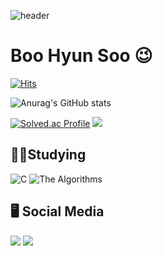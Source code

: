 ![header](https://capsule-render.vercel.app/api?type=wave&color=auto&height=300&section=header&text=Boo%20Hyun%20Soo&fontSize=90)

# Boo Hyun Soo 😉
[![Hits](https://hits.seeyoufarm.com/api/count/incr/badge.svg?url=https%3A%2F%2Fgithub.com%2FHyunSu1768&count_bg=%23E3D7E5&title_bg=%23ADA8D9&icon=&icon_color=%23E7E7E7&title=hits&edge_flat=false)](https://hits.seeyoufarm.com)

![Anurag's GitHub stats](https://github-readme-stats.vercel.app/api?username=HyunSu1768&show_icons=true&theme=radical)

[![Solved.ac Profile](http://mazassumnida.wtf/api/v2/generate_badge?boj=azxcv1768)](https://solved.ac/azxcv1768/)
 <img src="http://mazandi.herokuapp.com/api?handle=azxcv1768&theme=warm"/>
 
 ## 🧑‍💻Studying
![C](https://img.shields.io/badge/C-007396.svg?&style=for-the-badge&logo=C&logoColor=white)
![The Algorithms](https://img.shields.io/badge/The%20Algorithms-00BCB4.svg?&style=for-the-badge&logo=The%20Algorithms&logoColor=white)

## 🖥 Social Media
  <a href="https://www.instagram.com/hyunsu._.1221/"><img src="https://img.shields.io/badge/Instagram-E4405F?style=flat-square&logo=Instagram&logoColor=white&link=https://www.instagram.com/hyunsu._.1221//"/></a>
  <a href="https://www.youtube.com/channel/UCvflNbK2JMkmIIeQyFsBLng"><img src="https://img.shields.io/badge/YouTube-FF0000?style=flat-square&logo=YouTube&logoColor=white&link=https://www.youtube.com/channel/UCvflNbK2JMkmIIeQyFsBLng"/></a>

